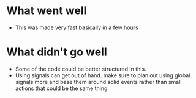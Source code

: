 # What went well

- This was made very fast basically in a few hours

# What didn't go well

- Some of the code could be better structured in this.
- Using signals can get out of hand. make sure to plan out using global signals more and base them around solid events rather than small actions that could be the same thing
